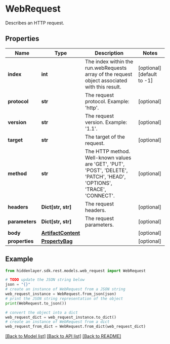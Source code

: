 # WebRequest

Describes an HTTP request.

## Properties

Name | Type | Description | Notes
------------ | ------------- | ------------- | -------------
**index** | **int** | The index within the run.webRequests array of the request object associated with this result. | [optional] [default to -1]
**protocol** | **str** | The request protocol. Example: &#39;http&#39;. | [optional] 
**version** | **str** | The request version. Example: &#39;1.1&#39;. | [optional] 
**target** | **str** | The target of the request. | [optional] 
**method** | **str** | The HTTP method. Well-known values are &#39;GET&#39;, &#39;PUT&#39;, &#39;POST&#39;, &#39;DELETE&#39;, &#39;PATCH&#39;, &#39;HEAD&#39;, &#39;OPTIONS&#39;, &#39;TRACE&#39;, &#39;CONNECT&#39;. | [optional] 
**headers** | **Dict[str, str]** | The request headers. | [optional] 
**parameters** | **Dict[str, str]** | The request parameters. | [optional] 
**body** | [**ArtifactContent**](ArtifactContent.md) |  | [optional] 
**properties** | [**PropertyBag**](PropertyBag.md) |  | [optional] 

## Example

```python
from hiddenlayer.sdk.rest.models.web_request import WebRequest

# TODO update the JSON string below
json = "{}"
# create an instance of WebRequest from a JSON string
web_request_instance = WebRequest.from_json(json)
# print the JSON string representation of the object
print(WebRequest.to_json())

# convert the object into a dict
web_request_dict = web_request_instance.to_dict()
# create an instance of WebRequest from a dict
web_request_from_dict = WebRequest.from_dict(web_request_dict)
```
[[Back to Model list]](../README.md#documentation-for-models) [[Back to API list]](../README.md#documentation-for-api-endpoints) [[Back to README]](../README.md)


